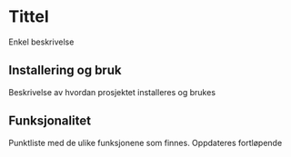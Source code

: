 # Tittel
Enkel beskrivelse
## Installering og bruk
Beskrivelse av hvordan prosjektet installeres og brukes
## Funksjonalitet
Punktliste med de ulike funksjonene som finnes. Oppdateres fortløpende
